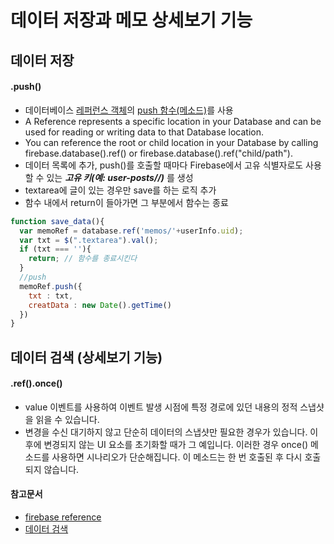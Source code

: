 # 데이터 저장과 메모 상세보기 기능

## 데이터 저장
#### .push()
- 데이터베이스 [레퍼런스 객체](https://firebase.google.com/docs/reference/js/firebase.database.Reference)의 [push 함수(메소드)](https://firebase.google.com/docs/reference/js/firebase.database.Reference#push)를 사용
- A Reference represents a specific location in your Database and can be used for reading or writing data to that Database location.
- You can reference the root or child location in your Database by calling firebase.database().ref() or firebase.database().ref("child/path").
- 데이터 목록에 추가, push()를 호출할 때마다 Firebase에서 고유 식별자로도 사용할 수 있는 ***고유 키(예: user-posts/<user-id>/<unique-post-id>)*** 를 생성
- textarea에 글이 있는 경우만 save를 하는 로직 추가
- 함수 내에서 return이 들아가면 그 부분에서 함수는 종료

```javascript
function save_data(){
  var memoRef = database.ref('memos/'+userInfo.uid);
  var txt = $(".textarea").val();
  if (txt === ''){
    return; // 함수를 종료시킨다
  }
  //push
  memoRef.push({
    txt : txt,
    creatData : new Date().getTime()
  })
}
```

## 데이터 검색 (상세보기 기능)
#### .ref().once()
- value 이벤트를 사용하여 이벤트 발생 시점에 특정 경로에 있던 내용의 정적 스냅샷을 읽을 수 있습니다.
- 변경을 수신 대기하지 않고 단순히 데이터의 스냅샷만 필요한 경우가 있습니다. 이후에 변경되지 않는 UI 요소를 초기화할 때가 그 예입니다. 이러한 경우 once() 메소드를 사용하면 시나리오가 단순해집니다. 이 메소드는 한 번 호출된 후 다시 호출되지 않습니다.

#### 참고문서
- [firebase reference](https://firebase.google.com/docs/reference/js/firebase.database.Database)
- [데이터 검색](https://firebase.google.com/docs/database/web/retrieve-data)
